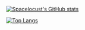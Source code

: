 [![Spacelocust's GitHub stats](https://github-readme-stats.vercel.app/api?username=Spacelocust&theme=vue-dark&show_icons=true&hide_border=true)](https://github.com/Spacelocust/Spacelocust)

[![Top Langs](https://github-readme-stats.vercel.app/api/top-langs/?username=Spacelocust&theme=vue-dark&hide_border=true)](https://github.com/Spacelocust/Spacelocust)

